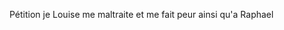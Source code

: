 
Pétition je Louise me maltraite et me fait peur ainsi qu'a Raphael







<!---
yanisiu/yanisiu is a ✨ special ✨ repository because its `README.md` (this file) appears on your GitHub profile.
You can click the Preview link to take a look at your changes.
--->
